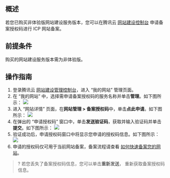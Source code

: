 
## 概述
若您已购买非体验版网站建设服务版本，您可以在腾讯云 [网站建设控制台](https://console.cloud.tencent.com/wds) 申请备案授权码进行 ICP 网站备案。

## 前提条件
购买的网站建设服务版本需为非体验版。

## 操作指南
1. 登录腾讯云 [网站建设管理控制台](https://console.cloud.tencent.com/wds/info)，进入 “我的网站” 管理页面。
2. 在 “我的网站” 中，选择需申请备案授权码的服务名称并单击**管理**。如下图所示：
![](https://main.qcloudimg.com/raw/82f5777c6fda07f636fd1dfa7a2a1ba3.png)
3. 进入 “网站详情” 页面，在**网站管理 > 备案授权码**中，单击**点此申请**。如下图所示：
![](https://main.qcloudimg.com/raw/94d890a7d6450f00c4220a3b989021e5.png)
4. 在弹出的 “申请授权码” 窗口中，单击**发送验证码**，获取并输入验证码并单击**提交**。如下图所示：
![](https://main.qcloudimg.com/raw/76327688abf7d32271f0739ea5855afd.png)
5. 验证成功后，申请授权码窗口中将显示您申请的授权码信息。如下图所示：
![](https://main.qcloudimg.com/raw/0d0ae3215c82575dce569a6013a00685.png)
6. 申请的授权码仅可用于当前网站备案，备案流程请查看 [如何快速备案您的网站](https://cloud.tencent.com/document/product/243/39038)。
>? 若您丢失了备案授权码信息，您可以单击**重新发送**， 重新获取备案授权码信息。


